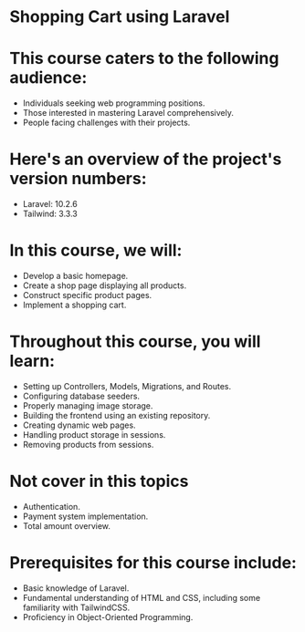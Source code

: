# Shopping Cart using Laravel

# This course caters to the following audience:
  - Individuals seeking web programming positions.
  - Those interested in mastering Laravel comprehensively.
  - People facing challenges with their projects.
    
# Here's an overview of the project's version numbers:
  - Laravel: 10.2.6
  - Tailwind: 3.3.3

# In this course, we will:
  - Develop a basic homepage.
  - Create a shop page displaying all products.
  - Construct specific product pages.
  - Implement a shopping cart.
    
# Throughout this course, you will learn:
  - Setting up Controllers, Models, Migrations, and Routes.
  - Configuring database seeders.
  - Properly managing image storage.
  - Building the frontend using an existing repository.
  - Creating dynamic web pages.
  - Handling product storage in sessions.
  - Removing products from sessions.

# Not cover in this topics
  - Authentication.
  - Payment system implementation.
  - Total amount overview.

# Prerequisites for this course include:
  - Basic knowledge of Laravel.
  - Fundamental understanding of HTML and CSS, including some familiarity with TailwindCSS.
  - Proficiency in Object-Oriented Programming.
